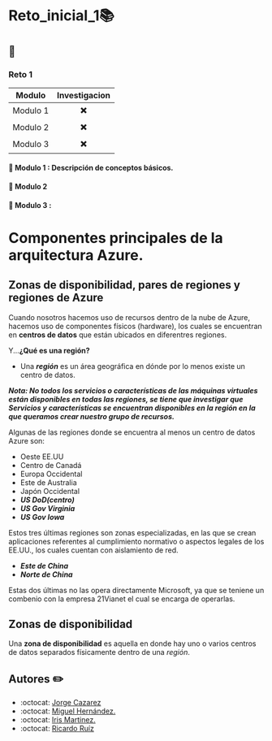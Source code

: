 # Reto_inicial_1:books:

## :page_facing_up: 

### Reto 1

|                       Modulo                 |    Investigacion         |
|:--------------------------------------------:|:------------------------:|
|                       Modulo 1               | :heavy_multiplication_x: | 
|                       Modulo 2               | :heavy_multiplication_x: | 
|                       Modulo 3               | :heavy_multiplication_x: |


#### :bookmark_tabs: Modulo 1 : Descripción de conceptos básicos.
#### :bookmark_tabs: Modulo 2
#### :bookmark_tabs: Modulo 3 : 
# Componentes principales de la arquitectura Azure.

## Zonas de disponibilidad, pares de regiones y regiones de Azure

Cuando nosotros hacemos uso de recursos dentro de la nube de Azure, hacemos uso de componentes físicos (hardware), los cuales se encuentran en __centros de datos__ que están ubicados en diferentres regiones.

Y...__¿Qué es una región?__

- Una ***región*** es un área geográfica en dónde por lo menos existe un centro de datos.

***Nota: No todos los servicios o características de las máquinas virtuales están disponibles en todas las regiones, se tiene que investigar que Servicios y características se encuentran disponibles en la región en la que queramos crear nuestro grupo de recursos.***

Algunas de las regiones donde se encuentra al menos un centro de datos Azure son:

- Oeste EE.UU
- Centro de Canadá
- Europa Occidental
- Este de Australia
- Japón Occidental
- ***US DoD(centro)***
- ***US Gov Virginia***
- ***US Gov Iowa***

Estos tres últimas regiones son zonas especializadas, en las que se crean aplicaciones referentes al cumplimiento normativo o aspectos legales de los EE.UU., los cuales cuentan con aislamiento de red. 

- ***Este de China***
- ***Norte de China***

Estas dos últimas no las opera directamente Microsoft, ya que se teniene un combenio con la empresa 21Vianet el cual se encarga de operarlas.

## Zonas de disponibilidad

Una **zona de disponibilidad** es aquella en donde hay uno o varios centros de datos separados físicamente dentro de una _región_.

## Autores :pencil2:
- :octocat: [Jorge Cazarez](https://github.com/JorgeCasarez)
- :octocat: [Miguel Hernández.](https://github.com/Miguelasdz)
- :octocat: [Iris Martinez.](https://github.com/IrisYMartinez)
- :octocat: [Ricardo Ruíz](https://github.com/Yatram)
